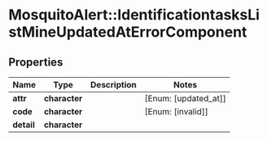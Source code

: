 # MosquitoAlert::IdentificationtasksListMineUpdatedAtErrorComponent


## Properties
Name | Type | Description | Notes
------------ | ------------- | ------------- | -------------
**attr** | **character** |  | [Enum: [updated_at]] 
**code** | **character** |  | [Enum: [invalid]] 
**detail** | **character** |  | 


